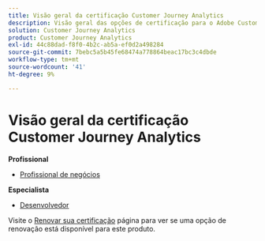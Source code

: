 ```yaml
---
title: Visão geral da certificação Customer Journey Analytics
description: Visão geral das opções de certificação para o Adobe Customer Journey Analytics
solution: Customer Journey Analytics
product: Customer Journey Analytics
exl-id: 44c88dad-f8f0-4b2c-ab5a-ef0d2a498284
source-git-commit: 7bebc5a5b45fe68474a778864beac17bc3c4dbde
workflow-type: tm+mt
source-wordcount: '41'
ht-degree: 9%

---
```


# Visão geral da certificação Customer Journey Analytics

**Profissional**

* [Profissional de negócios](/help/certifications/acja/acja-p-business.md)

**Especialista**

* [Desenvolvedor](/help/certifications/acja/acja-e-developer.md) <!--AD0-E604-->

Visite o [Renovar sua certificação](/help/certifications/renew.md) página para ver se uma opção de renovação está disponível para este produto.
